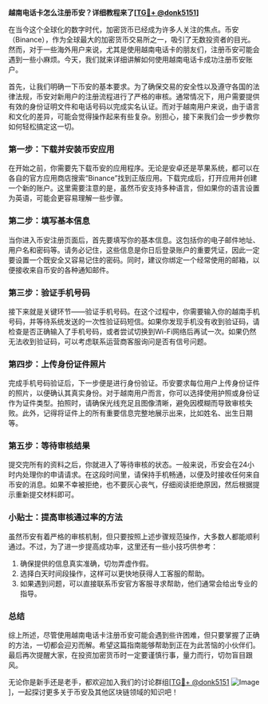 **越南电话卡怎么注册币安？详细教程来了[[TG💪+ @donk5151](https://t.me/s/donk5151)]**

在当今这个全球化的数字时代，加密货币已经成为许多人关注的焦点。币安（Binance），作为全球最大的加密货币交易所之一，吸引了无数投资者的目光。然而，对于一些海外用户来说，尤其是使用越南电话卡的朋友们，注册币安可能会遇到一些小麻烦。今天，我们就来详细讲解如何使用越南电话卡成功注册币安账户。

首先，让我们明确一下币安的基本要求。为了确保交易的安全性以及遵守各国的法律法规，币安对新用户的注册流程进行了严格的审核。通常情况下，用户需要提供有效的身份证明文件和电话号码以完成实名认证。而对于越南用户来说，由于语言和文化的差异，可能会觉得操作起来有些复杂。别担心，接下来我们会一步步教你如何轻松搞定这一切。

### 第一步：下载并安装币安应用

在开始之前，你需要先下载币安的应用程序。无论是安卓还是苹果系统，都可以在各自的官方应用商店搜索“Binance”找到正版应用。下载完成后，打开应用并创建一个新的账户。这里需要注意的是，虽然币安支持多种语言，但如果你的语言设置为英语，可能会更容易理解一些步骤。

### 第二步：填写基本信息

当你进入币安注册页面后，首先要填写你的基本信息。这包括你的电子邮件地址、用户名和密码等。请务必记住，这些信息是你日后登录账户的重要凭证，因此一定要设置一个既安全又容易记住的密码。同时，建议你绑定一个经常使用的邮箱，以便接收来自币安的各种通知邮件。

### 第三步：验证手机号码

接下来就是关键环节——验证手机号码。在这个过程中，你需要输入你的越南手机号码，并等待系统发送的一次性验证码短信。如果你发现手机没有收到验证码，请检查是否正确输入了手机号码，或者尝试切换到Wi-Fi网络后再试一次。如果仍然无法收到验证码，可以考虑联系运营商客服询问是否有信号问题。

### 第四步：上传身份证件照片

完成手机号码验证后，下一步便是进行身份验证。币安要求每位用户上传身份证件的照片，以便确认其真实身份。对于越南用户而言，你可以选择使用护照或身份证作为证件类型。拍照时，请确保光线充足且图像清晰，避免因模糊而导致审核失败。此外，记得将证件上的所有重要信息完整地展示出来，比如姓名、出生日期等。

### 第五步：等待审核结果

提交完所有的资料之后，你就进入了等待审核的状态。一般来说，币安会在24小时内处理你的申请请求。在这段时间里，请保持手机畅通，以便及时接收任何来自币安的消息。如果不幸被拒绝，也不要灰心丧气，仔细阅读拒绝原因，然后根据提示重新提交材料即可。

### 小贴士：提高审核通过率的方法

虽然币安有着严格的审核机制，但只要按照上述步骤规范操作，大多数人都能顺利通过。不过，为了进一步提高成功率，这里还有一些小技巧供参考：

1. 确保提供的信息真实准确，切勿弄虚作假。
2. 选择白天时间段操作，这样可以更快地获得人工客服的帮助。
3. 如果遇到问题，可以直接联系币安官方客服寻求帮助，他们通常会给出专业的指导。

### 总结

综上所述，尽管使用越南电话卡注册币安可能会遇到些许困难，但只要掌握了正确的方法，一切都会迎刃而解。希望这篇指南能够帮助到正在为此苦恼的小伙伴们。最后再次提醒大家，在投资加密货币时一定要谨慎行事，量力而行，切勿盲目跟风。

无论你是新手还是老手，都欢迎加入我们的讨论群组[[TG💪+ @donk5151](https://t.me/s/donk5151) ![Image](https://i.postimg.cc/rwNCRYN7/Snipaste-2025-04-30-17-27-05.png)]，一起探讨更多关于币安及其他区块链领域的知识吧！